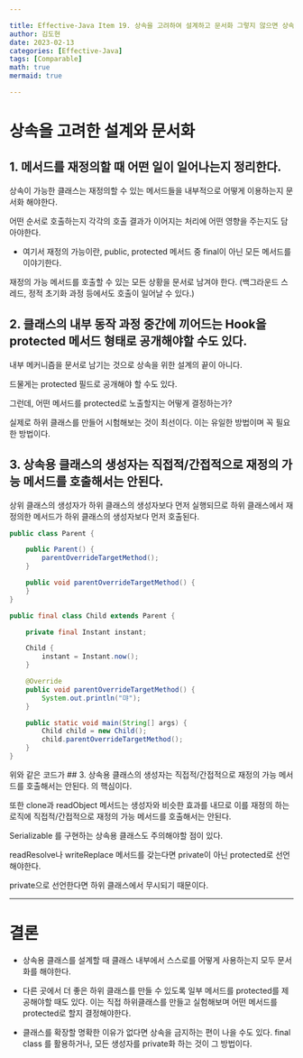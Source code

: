 ```yaml
---

title: Effective-Java Item 19. 상속을 고려하여 설계하고 문서화 그렇지 않으면 상속을 금지하기
author: 김도현
date: 2023-02-13
categories: [Effective-Java]
tags: [Comparable]
math: true
mermaid: true

---
```


# 상속을 고려한 설계와 문서화

## 1. 메서드를 재정의할 때 어떤 일이 일어나는지 정리한다.

상속이 가능한 클래스는 재정의할 수 있는 메서드들을 내부적으로 어떻게 이용하는지 문서화 해야한다.

어떤 순서로 호출하는지 각각의 호출 결과가 이어지는 처리에 어떤 영향을 주는지도 담아야한다.

- 여기서 재정의 가능이란, public, protected 메서드 중 final이 아닌 모든 메서드를 이야기한다.

재정의 가능 메서드를 호출할 수 있는 모든 상황을 문서로 남겨야 한다. (백그라운드 스레드, 정적 초기화 과정 등에서도 호출이 일어날 수 있다.)

## 2. 클래스의 내부 동작 과정 중간에 끼어드는 Hook을 protected 메서드 형태로 공개해야할 수도 있다.

내부 메커니즘을 문서로 남기는 것으로 상속을 위한 설계의 끝이 아니다.

드물게는 protected 필드로 공개해야 할 수도 있다.

그런데, 어떤 메서드를 protected로 노출할지는 어떻게 결정하는가?

실제로 하위 클래스를 만들어 시험해보는 것이 최선이다. 이는 유일한 방법이며 꼭 필요한 방법이다.

## 3. 상속용 클래스의 생성자는 직접적/간접적으로 재정의 가능 메서드를 호출해서는 안된다.

상위 클래스의 생성자가 하위 클래스의 생성자보다 먼저 실행되므로 하위 클래스에서 재정의한 메서드가 하위 클래스의 생성자보다 먼저 호출된다.

```java
public class Parent {

    public Parent() {
        parentOverrideTargetMethod();
    }

    public void parentOverrideTargetMethod() {
    }
}

public final class Child extends Parent {

    private final Instant instant;

    Child {
        instant = Instant.now();
    }

    @Override
    public void parentOverrideTargetMethod() {
        System.out.println("먀");
    }

    public static void main(String[] args) {
        Child child = new Child();
        child.parentOverrideTargetMethod();
    }
}
```

위와 같은 코드가 ## 3. 상속용 클래스의 생성자는 직접적/간접적으로 재정의 가능 메서드를 호출해서는 안된다. 의 핵심이다.

또한 clone과 readObject 메서드는 생성자와 비슷한 효과를 내므로 이를 재정의 하는 로직에 직접적/간접적으로 재정의 가능 메서드를 호출해서는 안된다.

Serializable 를 구현하는 상속용 클래스도 주의해야할 점이 있다.

readResolve나 writeReplace 메서드를 갖는다면 private이 아닌 protected로 선언해야한다.

private으로 선언한다면 하위 클래스에서 무시되기 때문이다.

---

# 결론

- 상속용 클래스를 설계할 때 클래스 내부에서 스스로를 어떻게 사용하는지 모두 문서화를 해야한다.

- 다른 곳에서 더 좋은 하위 클래스를 만들 수 있도록 일부 메서드를 protected를 제공해야할 때도 있다. 이는 직접 하위클래스를 만들고 실험해보며 어떤 메서드를 protected로 할지 결정해야한다.

- 클래스를 확장할 명확한 이유가 없다면 상속을 금지하는 편이 나을 수도 있다. final class 를 활용하거나, 모든 생성자를 private화 하는 것이 그 방법이다.
